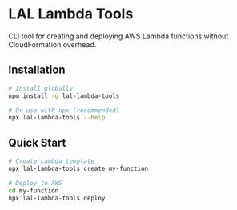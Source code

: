 # LAL Lambda Tools

CLI tool for creating and deploying AWS Lambda functions without CloudFormation overhead.

## Installation

```bash
# Install globally
npm install -g lal-lambda-tools

# Or use with npx (recommended)
npx lal-lambda-tools --help
```

## Quick Start

```bash
# Create Lambda template
npx lal-lambda-tools create my-function

# Deploy to AWS
cd my-function
npx lal-lambda-tools deploy
```
